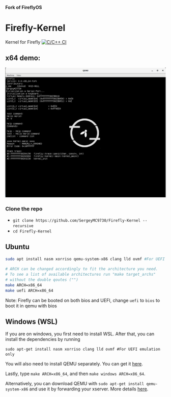 **Fork of FireflyOS**

# Firefly-Kernel
Kernel for Firefly
[![C/C++ CI](https://github.com/SergeyMC9730/Firefly-Kernel/actions/workflows/c-cpp.yml/badge.svg)](https://github.com/SergeyMC9730/Firefly-Kernel/actions/workflows/c-cpp.yml)

## x64 demo:
![Firefly](docs/2021-09-21_125022.png)

### Clone the repo 
 * `git clone https://github.com/SergeyMC9730/Firefly-Kernel --recursive`
 * `cd Firefly-Kernel`

## Ubuntu 

```bash
sudo apt install nasm xorriso qemu-system-x86 clang lld ovmf #For UEFI emulation only
```

```bash
# ARCH can be changed accordingly to fit the architecture you need.
# To see a list of available architectures run "make target_archs"
# without the double qoutes ("")
make ARCH=x86_64
make uefi ARCH=x86_64
```
Note: Firefly can be booted on both bios and UEFI, change `uefi` to `bios` to boot it in qemu with bios


## Windows (WSL)

If you are on windows, you first need to install WSL. After that, you can install the dependencies by running 

```
sudo apt-get install nasm xorriso clang lld ovmf #For UEFI emulation only
```

You will also need to install QEMU separately. You can get it [here](https://www.qemu.org/download/).

Lastly, type `make ARCH=x86_64`, and then `make windows ARCH=x86_64`.

Alternatively, you can download QEMU with `sudo apt-get install qemu-system-x86` and use it by forwarding your xserver. More details [here](https://stackoverflow.com/questions/61110603/how-to-set-up-working-x11-forwarding-on-wsl2).

